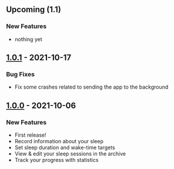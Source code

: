 ## Upcoming (1.1)
### New Features
- nothing yet

## [1.0.1] - 2021-10-17
### Bug Fixes
- Fix some crashes related to sending the app to the background

## [1.0.0] - 2021-10-06
### New Features
- First release!
- Record information about your sleep
- Set sleep duration and wake-time targets
- View & edit your sleep sessions in the archive
- Track your progress with statistics

[1.0.1]: https://github.com/rbraith/sleep-target/releases/tag/v1.0.1
[1.0.0]: https://github.com/rbraith/sleep-target/releases/tag/v1.0.0
